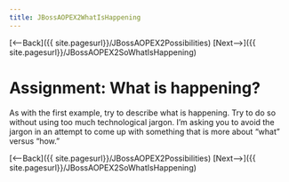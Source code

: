 ```yaml
---
title: JBossAOPEX2WhatIsHappening
---
```

[<--Back]({{ site.pagesurl}}/JBossAOPEX2Possibilities) [Next-->]({{ site.pagesurl}}/JBossAOPEX2SoWhatIsHappening)

# Assignment: What is happening?
As with the first example, try to describe what is happening. Try to do so without using too much technological jargon. I’m asking you to avoid the jargon in an attempt to come up with something that is more about “what” versus “how.”

[<--Back]({{ site.pagesurl}}/JBossAOPEX2Possibilities) [Next-->]({{ site.pagesurl}}/JBossAOPEX2SoWhatIsHappening)
